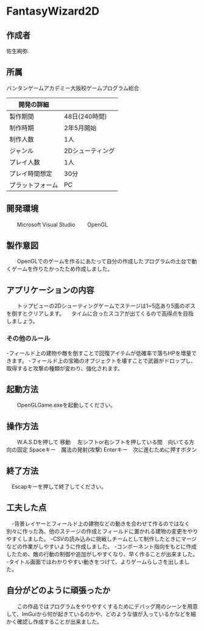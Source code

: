 # FantasyWizard2D
## 作成者	
佐生絢弥

## 所属 
バンタンゲームアカデミー大阪校ゲームプログラム総合

|開発の詳細||
----|----
|製作期間|48日(240時間)|
|制作時期|2年5月開始|
|制作人数|1人|
|ジャンル|2Dシューティング|
|プレイ人数|1人|
|プレイ時間想定|30分|
|プラットフォーム|PC|

## 開発環境　　　　　　
　　Microsoft Visual Studio 
　　OpenGL
  
## 製作意図
　　OpenGLでのゲームを作るにあたって自分の作成したプログラムの土台で動くゲームを作りたかったため作成しました。

## アプリケーションの内容
　　トップビューの2Dシューティングゲームでステージは1~5迄あり5面のボスを倒すとクリアします。
  　タイムに合ったスコアが出てくるので高得点を目指しましょう。
   ### その他のルール
   -フィールド上の建物や敵を倒すことで回復アイテムが低確率で落ちHPを増量できます。
   -フィールド上の宝箱のオブジェクトを壊すことで武器がドロップし、取得すると攻撃の種類が変わり、強化されます。
   
## 起動方法
　　OpenGLGame.exeを起動してください。

## 操作方法
　　W.A.S.Dを押して 移動
  　左シフトor右シフトを押している間　向いてる方向の固定
    Spaceキー　魔法の発射(攻撃)
    Enterキー　次に進むために押すボタン
     
## 終了方法
  　Escapキーを押して終了してください。

## 工夫した点
  　-背景レイヤーとフィールド上の建物などの動きを合わせて作るのではなく別々に作った為、他のステージの作成とフィールドに置かれる建物の変更をやりやすくしました。
    -CSVの読み込みに挑戦しチームとして制作したときにマージなどの作業がしやすいように作成しました。
    -コンポーネント指向をもとに作成したため、敵の行動の制御や追加がしやすくなり、早く作ることが出来ました。
    -タイトル画面ではわかりやすい動きをつけて、よりゲームらしさを出しました。

## 自分がどのように頑張ったか
　　この作品ではプログラムをやりやすくするためにデバッグ用のシーンを用意して、ImGuiから何が起きているのかや、どのような値が入っているかなどを細かく確認し作成することが出来ました。
